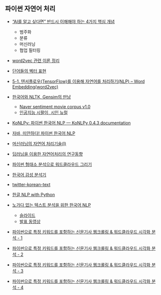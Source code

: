 ## 파이썬 자연어 처리


* [“AI를 알고 싶다면” 반드시 이해해야 하는 4가지 핵심 개념](http://www.itworld.co.kr/news/105221)
    - 범주화
    - 분류
    - 머신러닝
    - 협업 필터링
* [word2vec 관련 이론 정리](https://shuuki4.wordpress.com/2016/01/27/word2vec-%EA%B4%80%EB%A0%A8-%EC%9D%B4%EB%A1%A0-%EC%A0%95%EB%A6%AC/)
* [단어들의 벡터 표현](https://tensorflowkorea.gitbooks.io/tensorflow-kr/content/g3doc/tutorials/word2vec/)
* [5-1. 텐서플로우(TensorFlow)를 이용해 자연어를 처리하기(NLP) – Word Embedding(word2vec)](http://solarisailab.com/archives/374)
* [한국어와 NLTK, Gensim의 만남](https://www.slideshare.net/lucypark/nltk-gensim)
    - [Naver sentiment movie corpus v1.0](https://github.com/e9t/nsmc/)
    - [인공지능 시팔이, 시인 뉴럴](https://github.com/carpedm20/poet-neural)

* [KoNLPy: 파이썬 한국어 NLP — KoNLPy 0.4.3 documentation](http://konlpy-ko.readthedocs.io/ko/v0.4.3/)
* [자바, 미안하다! 파이썬 한국어 NLP](https://www.slideshare.net/lucypark/py-con-2014-38531830)
* [머신러닝의 자연어 처리기술(I)](https://www.slideshare.net/ssuser06e0c5/i-64267027)
* [딥러닝을 이용한 자연어처리의 연구동향](https://www.slideshare.net/ssuser06e0c5/ss-64417928)

* [파이썬 형태소 분석으로 워드클라우드 그리기](https://thinkwarelab.wordpress.com/2016/08/30/%ED%8C%8C%EC%9D%B4%EC%8D%AC-%ED%98%95%ED%83%9C%EC%86%8C-%EB%B6%84%EC%84%9D%EC%9C%BC%EB%A1%9C-%EC%9B%8C%EB%93%9C%ED%81%B4%EB%9D%BC%EC%9A%B0%EB%93%9C-%EA%B7%B8%EB%A6%AC%EA%B8%B0/)

* [한국어 감성 분석기](https://github.com/mrlee23/KoreanSentimentAnalyzer)
* [twitter-korean-text](https://github.com/twitter/twitter-korean-text)
* [한글 NLP with Python](http://andersonjo.github.io/nlp/2016/12/28/NLP/)

* [노가다 없는 텍스트 분석을 위한 한국어 NLP](https://www.pycon.kr/2017/program/172)
    - [슬라이드](https://www.slideshare.net/kimhyunjoonglovit/pycon2017-koreannlp)
    - [발표 동영상](https://www.youtube.com/watch?v=dxkbvZmbLWc)


* [파이썬으로 특정 키워드를 포함하는 신문기사 웹크롤링 & 워드클라우드 시각화 분석 - 1](http://yoonpunk.tistory.com/3)
* [파이썬으로 특정 키워드를 포함하는 신문기사 웹크롤링 & 워드클라우드 시각화 분석 - 2](http://yoonpunk.tistory.com/4)
* [파이썬으로 특정 키워드를 포함하는 신문기사 웹크롤링 & 워드클라우드 시각화 분석 - 3](http://yoonpunk.tistory.com/6)
* [파이썬으로 특정 키워드를 포함하는 신문기사 웹크롤링 & 워드클라우드 시각화 분석 - 4](http://yoonpunk.tistory.com/7)

